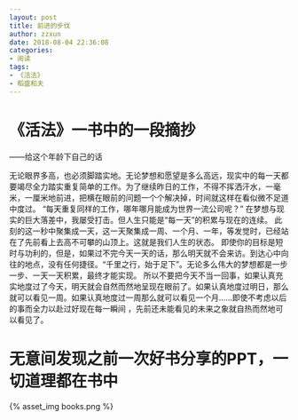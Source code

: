 ```yaml
---
layout: post
title: 前进的步伐
author: zzxun
date: 2018-08-04 22:36:08
categories:
- 阅读
tags:
- 《活法》
- 稻盛和夫
---
```


# 《活法》一书中的一段摘抄 #

——给这个年龄下自己的话

无论眼界多高，也必须脚踏实地。无论梦想和愿望是多么高远，现实中的每一天都要竭尽全力踏实重复简单的工作。为了继续昨日的工作，不得不挥洒汗水，一毫米，一厘米地前进，把横在眼前的问题一个个解决掉，时间就这样在看似微不足道中度过。
“每天重复同样的工作，哪年哪月能成为世界一流公司呢？”
 在梦想与现实的巨大落差中，我屡受打击。但人生只能是“每一天”的积累与现在的连续。
 此刻的这一秒中聚集成一天，这一天聚集成一周、一个月、一年，等发觉时，已经站在了先前看上去高不可攀的山顶上。这就是我们人生的状态。
 即使你的目标是短时与功利的，但是，如果过不完今天一天的话，那么明天就不会来访。到达心中向往的地点，没有任何捷径。“千里之行，始于足下”。无论多么伟大的梦想都是一步一步、一天一天积累，最终才能实现。
 所以不要把今天不当一回事，如果认真充实地度过了今天，明天就会自然而然地呈现在眼前了。如果认真地度过明日，那么就可以看见一周。如果认真地度过一周那么就可以看见一个月……即使不考虑以后的事而全力以赴过好现在每一瞬间 ，先前还未能看见的未来之象就自热而然地可以看见了。

# 无意间发现之前一次好书分享的PPT，一切道理都在书中 #

{% asset_img books.png %}
